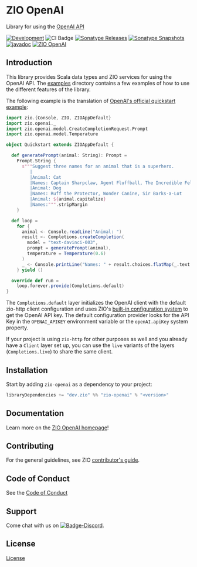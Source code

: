 [//]: # (This file was autogenerated using `zio-sbt-website` plugin via `sbt generateReadme` command.)
[//]: # (So please do not edit it manually. Instead, change "docs/index.md" file or sbt setting keys)
[//]: # (e.g. "readmeDocumentation" and "readmeSupport".)

# ZIO OpenAI

Library for using the [OpenAI API](https://beta.openai.com/docs/introduction/overview)

[![Development](https://img.shields.io/badge/Project%20Stage-Development-green.svg)](https://github.com/zio/zio/wiki/Project-Stages) ![CI Badge](https://github.com/zio/zio-openai/workflows/CI/badge.svg) [![Sonatype Releases](https://img.shields.io/nexus/r/https/oss.sonatype.org/dev.zio/zio-openai_2.13.svg?label=Sonatype%20Release)](https://oss.sonatype.org/content/repositories/releases/dev/zio/zio-openai_2.13/) [![Sonatype Snapshots](https://img.shields.io/nexus/s/https/oss.sonatype.org/dev.zio/zio-openai_2.13.svg?label=Sonatype%20Snapshot)](https://oss.sonatype.org/content/repositories/snapshots/dev/zio/zio-openai_2.13/) [![javadoc](https://javadoc.io/badge2/dev.zio/zio-openai-docs_2.13/javadoc.svg)](https://javadoc.io/doc/dev.zio/zio-openai-docs_2.13) [![ZIO OpenAI](https://img.shields.io/github/stars/zio/zio-openai?style=social)](https://github.com/zio/zio-openai)

## Introduction

This library provides Scala data types and ZIO services for using the OpenAI API.
The [examples](https://github.com/zivergetech/zio-openai/tree/main/zio-openai-examples/src/main/scala/zio/openai/examples) directory contains a
few examples
of how to use the different features of the library.

The following example is the translation of [OpenAI's official quickstart example](https://beta.openai.com/docs/quickstart):

```scala
import zio.{Console, ZIO, ZIOAppDefault}
import zio.openai._
import zio.openai.model.CreateCompletionRequest.Prompt
import zio.openai.model.Temperature

object Quickstart extends ZIOAppDefault {

  def generatePrompt(animal: String): Prompt =
    Prompt.String {
      s"""Suggest three names for an animal that is a superhero.
         |
         |Animal: Cat
         |Names: Captain Sharpclaw, Agent Fluffball, The Incredible Feline
         |Animal: Dog
         |Names: Ruff the Protector, Wonder Canine, Sir Barks-a-Lot
         |Animal: ${animal.capitalize}
         |Names:""".stripMargin
    }

  def loop =
    for {
      animal <- Console.readLine("Animal: ")
      result <- Completions.createCompletion(
        model = "text-davinci-003",
        prompt = generatePrompt(animal),
        temperature = Temperature(0.6)
      )
      _ <- Console.printLine("Names: " + result.choices.flatMap(_.text.toOption).mkString(", "))
    } yield ()

  override def run =
    loop.forever.provide(Completions.default)
}
```

The `Completions.default` layer initializes the OpenAI client with the default zio-http client configuration and uses
ZIO's [built-in configuration
system](https://degoes.net/articles/zio-config) to get the OpenAI API key. The default configuration provider looks for
the API Key in the `OPENAI_APIKEY`
environment variable or the `openAI.apiKey` system property.

If your project is using `zio-http` for other purposes as well and you already have a `Client` layer set up, you can use
the `live` variants of the layers (`Completions.live`) to share the same client.

## Installation

Start by adding `zio-openai` as a dependency to your project:

```scala
libraryDependencies += "dev.zio" %% "zio-openai" % "<version>"
```

## Documentation

Learn more on the [ZIO OpenAI homepage](https://zio.dev/zio-flow/)!

## Contributing

For the general guidelines, see ZIO [contributor's guide](https://zio.dev/about/contributing).

## Code of Conduct

See the [Code of Conduct](https://zio.dev/about/code-of-conduct)

## Support

Come chat with us on [![Badge-Discord]][Link-Discord].

[Badge-Discord]: https://img.shields.io/discord/629491597070827530?logo=discord "chat on discord"
[Link-Discord]: https://discord.gg/2ccFBr4 "Discord"

## License

[License](LICENSE)

